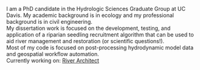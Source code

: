 I am a PhD candidate in the Hydrologic Sciences Graduate Group at UC Davis. My academic background is in ecology and my professional background is in civil engineering. \
My dissertation work is focused on the development, testing, and application of a riparian seedling recruitment algorithm that can be used to aid river management and restoration (or scientific questions!). \
Most of my code is focused on post-processing hydrodynamic model data and geospatial workflow automation. \
Currently working on: [River Architect](https://github.com/RiverArchitect/program)

<!---
sierrajphillips/sierrajphillips is a ✨ special ✨ repository because its `README.md` (this file) appears on your GitHub profile.
You can click the Preview link to take a look at your changes.
--->
